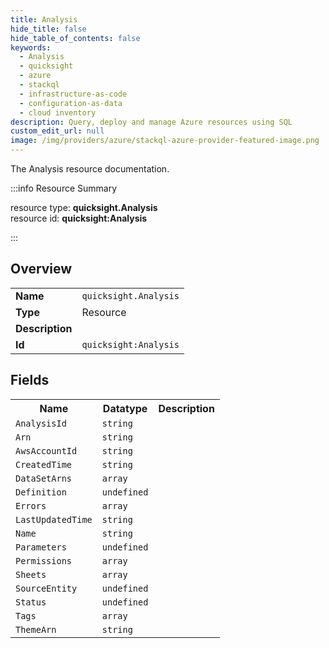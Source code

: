 ```yaml
---
title: Analysis
hide_title: false
hide_table_of_contents: false
keywords:
  - Analysis
  - quicksight
  - azure
  - stackql
  - infrastructure-as-code
  - configuration-as-data
  - cloud inventory
description: Query, deploy and manage Azure resources using SQL
custom_edit_url: null
image: /img/providers/azure/stackql-azure-provider-featured-image.png
---
```

The Analysis resource documentation.

:::info Resource Summary

<div class="row">
<div class="providerDocColumn">
<span>resource type:&nbsp;<b>quicksight.Analysis</b></span><br />
<span>resource id:&nbsp;<b>quicksight:Analysis</b></span><br />
</div>
</div>

:::

## Overview
<table><tbody>
<tr><td><b>Name</b></td><td><code>quicksight.Analysis</code></td></tr>
<tr><td><b>Type</b></td><td>Resource</td></tr>
<tr><td><b>Description</b></td><td></td></tr>
<tr><td><b>Id</b></td><td><code>quicksight:Analysis</code></td></tr>
</tbody></table>

## Fields
<table><tbody>
<tr><th>Name</th><th>Datatype</th><th>Description</th></tr>
<tr><td><code>AnalysisId</code></td><td><code>string</code></td><td></td></tr><tr><td><code>Arn</code></td><td><code>string</code></td><td></td></tr><tr><td><code>AwsAccountId</code></td><td><code>string</code></td><td></td></tr><tr><td><code>CreatedTime</code></td><td><code>string</code></td><td></td></tr><tr><td><code>DataSetArns</code></td><td><code>array</code></td><td></td></tr><tr><td><code>Definition</code></td><td><code>undefined</code></td><td></td></tr><tr><td><code>Errors</code></td><td><code>array</code></td><td></td></tr><tr><td><code>LastUpdatedTime</code></td><td><code>string</code></td><td></td></tr><tr><td><code>Name</code></td><td><code>string</code></td><td></td></tr><tr><td><code>Parameters</code></td><td><code>undefined</code></td><td></td></tr><tr><td><code>Permissions</code></td><td><code>array</code></td><td></td></tr><tr><td><code>Sheets</code></td><td><code>array</code></td><td></td></tr><tr><td><code>SourceEntity</code></td><td><code>undefined</code></td><td></td></tr><tr><td><code>Status</code></td><td><code>undefined</code></td><td></td></tr><tr><td><code>Tags</code></td><td><code>array</code></td><td></td></tr><tr><td><code>ThemeArn</code></td><td><code>string</code></td><td></td></tr>
</tbody></table>